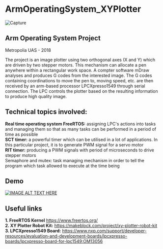# ArmOperatingSystem_XYPlotter
![Capture](https://user-images.githubusercontent.com/12455851/55190823-4c200300-51a9-11e9-9c39-618e30362e96.PNG)

## Arm Operating System Project
Metropolia UAS - 2018

The project is an image plotter using two orthogonal axes (X and Y) which are driven by two stepper motors.
This mechanism can allocate a pen anywhere within a rectangular work space. 
A compter software mDraw analyses and produces G codes from the interested image. 
The G codes containing coordinations to move the pen to, moving speed, etc. are then received 
by an arm-based processor LPCXpresso1549 through serial connection. The LPC controls the plotter 
based on the resulting information to produce high quality image.

## Technical topics involved:
**Real time operating system FreeRTOS:** assigning LPC's actions into tasks and managing them so that as many tasks can be performed
in a period of time as possible<br/>
**SCT timer:** a powerful timer which can be utilised in a lot of applications. In this particular project, it is to generate
PWM signal for a servo motor<br/>
**RIT timer:** producing a PWM signals with period of microseconds to drive stepper motors<br/>
Semaphore and mutex: task managing mechanism in order to tell the program which task allowed to execute at the time being

## Demo
[![IMAGE ALT TEXT HERE](https://img.youtube.com/vi/zUFKqqQhi9s/0.jpg)](https://www.youtube.com/watch?v=zUFKqqQhi9s)

## Useful links
**1. FreeRTOS Kernel** https://www.freertos.org/<br/>
**2. XY Plotter Robot Kit:** https://makeblock.com/project/xy-plotter-robot-kit<br/>
**3. LPCXpresso1549 Board:** https://www.nxp.com/support/developer-resources/evaluation-and-development-boards/lpcxpresso-boards/lpcxpresso-board-for-lpc1549:OM13056<br/>
